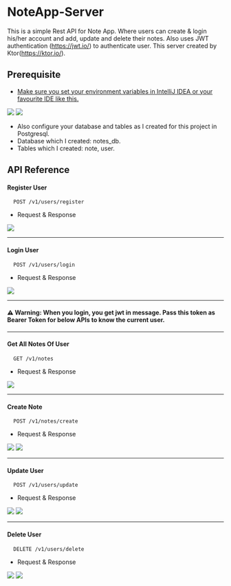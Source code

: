 # NoteApp-Server

This is a simple Rest API for Note App. Where users can create & login his/her account and add, update and delete their notes. Also uses JWT authentication (https://jwt.io/) to authenticate user. This server created by Ktor(https://ktor.io/).

## Prerequisite

- [Make sure you set your environment variables in IntelliJ IDEA or your favourite IDE like this.](https://github.com/absolute-vijju/NoteApp-Server/blob/main/.env)
 <img src="https://github.com/absolute-vijju/NoteApp-Server/blob/main/images/environment_variable1.png">
 <img src="https://github.com/absolute-vijju/NoteApp-Server/blob/main/images/environment_variable2.png">

- Also configure your database and tables as I created for this project in Postgresql.
- Database which I created: notes_db.
- Tables which I created: note, user.

## API Reference

#### Register User
```http
  POST /v1/users/register
```
- Request & Response

<img src="https://github.com/absolute-vijju/NoteApp-Server/blob/main/images/register_user.png">

---

#### Login User
```http
  POST /v1/users/login
```
- Request & Response

<img src="https://github.com/absolute-vijju/NoteApp-Server/blob/main/images/login_user.png">

---

#### ⚠ Warning: When you login, you get jwt in message. Pass this token as Bearer Token for below APIs to know the current user.

---

#### Get All Notes Of  User
```http
  GET /v1/notes
```
- Request & Response

<img src="https://github.com/absolute-vijju/NoteApp-Server/blob/main/images/user_notes.png">

---

#### Create Note

```http
  POST /v1/notes/create
```
- Request & Response

<img src="https://github.com/absolute-vijju/NoteApp-Server/blob/main/images/create_note_token.png">
<img src="https://github.com/absolute-vijju/NoteApp-Server/blob/main/images/create_note_body.png">

---

#### Update User
```http
  POST /v1/users/update
```
- Request & Response

<img src="https://github.com/absolute-vijju/NoteApp-Server/blob/main/images/update_note_token.png">
<img src="https://github.com/absolute-vijju/NoteApp-Server/blob/main/images/update_note_body.png">

---

#### Delete User

```http
  DELETE /v1/users/delete
```
- Request & Response

<img src="https://github.com/absolute-vijju/NoteApp-Server/blob/main/images/delete_note_token.png">
<img src="https://github.com/absolute-vijju/NoteApp-Server/blob/main/images/delete_note_params.png">
